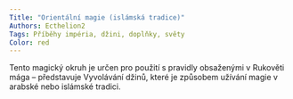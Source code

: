 ```yaml
---
Title: "Orientální magie (islámská tradice)"
Authors: Ecthelion2
Tags: Příběhy impéria, džini, doplňky, světy
Color: red
---
```

Tento magický okruh je určen pro použití s
pravidly obsaženými v Rukověti mága – představuje
Vyvolávání džinů, které je způsobem
užívání magie v arabské nebo islámské tradici.
